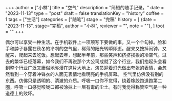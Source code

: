 +++
author = ["小林"]
title = "空气"
description = "简短的随手记录。"
date = "2023-11-13"
type = "post"
draft = false
translationKey = "history"
coffee = 1
tags = ["生活"]
categories = ["随笔"]
stage = "完稿"
history = [
  {date = "2023-11-13", stage="完稿", author = "小林", reviewer = "", note = ""},
]
toot = ""
+++

偶尔可以享受一种生活。在手机软件上一项项写下要做的事，又一个个勾掉。脸和手和脖子暴露在秋冬的冷冽的空气里，稀薄的阳光转瞬即逝。醒来又按掉闹钟，又醒来，爬起来去吃饭。想起去年，想起半年前，那些笑声和挤挤挨挨的冷空气。过去的繁华已经落幕，如今我们不再说那个大公司成就了这个行业，我们抬起头会看到整个行业广泛又庸俗地弥漫在这片大地上，演员迎着灯光做出夸张的表情，会忽然看到一个穿着冲锋衣的人面无表情地看明亮的手机屏幕。
空气里仿佛没有别的东西。仿佛只是透明的、清澈的介质。呼吸一口你不觉得，绕着橡胶跑道跑第二圈，呼吸一口感觉喉咙口都被涂抹上一层有毒的尘土。有时我觉得称赞空气是一种道德上的败坏。

